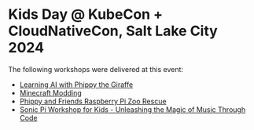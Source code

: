 # Kids Day @ KubeCon + CloudNativeCon, Salt Lake City 2024

The following workshops were delivered at this event:

* [Learning AI with Phippy the Giraffe](phippys-ai-friend.md)
* [Minecraft Modding](minecraft-modding.md)
* [Phippy and Friends Raspberry Pi Zoo Rescue](raspberry-pi.md)
* [Sonic Pi Workshop for Kids - Unleashing the Magic of Music Through Code](sonic-pi.md)
